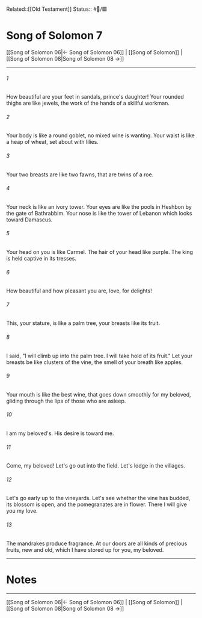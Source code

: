 Related::[[Old Testament]]
Status:: #📖/🟥
# Song of Solomon 7

[[Song of Solomon 06|← Song of Solomon 06]] | [[Song of Solomon]] | [[Song of Solomon 08|Song of Solomon 08 →]]
***



###### 1 
How beautiful are your feet in sandals, prince's daughter! Your rounded thighs are like jewels, the work of the hands of a skillful workman. 

###### 2 
Your body is like a round goblet, no mixed wine is wanting. Your waist is like a heap of wheat, set about with lilies. 

###### 3 
Your two breasts are like two fawns, that are twins of a roe. 

###### 4 
Your neck is like an ivory tower. Your eyes are like the pools in Heshbon by the gate of Bathrabbim. Your nose is like the tower of Lebanon which looks toward Damascus. 

###### 5 
Your head on you is like Carmel. The hair of your head like purple. The king is held captive in its tresses. 

###### 6 
How beautiful and how pleasant you are, love, for delights! 

###### 7 
This, your stature, is like a palm tree, your breasts like its fruit. 

###### 8 
I said, "I will climb up into the palm tree. I will take hold of its fruit." Let your breasts be like clusters of the vine, the smell of your breath like apples. 

###### 9 
Your mouth is like the best wine, that goes down smoothly for my beloved, gliding through the lips of those who are asleep. 

###### 10 
I am my beloved's. His desire is toward me. 

###### 11 
Come, my beloved! Let's go out into the field. Let's lodge in the villages. 

###### 12 
Let's go early up to the vineyards. Let's see whether the vine has budded, its blossom is open, and the pomegranates are in flower. There I will give you my love. 

###### 13 
The mandrakes produce fragrance. At our doors are all kinds of precious fruits, new and old, which I have stored up for you, my beloved.

---
# Notes


***
[[Song of Solomon 06|← Song of Solomon 06]] | [[Song of Solomon]] | [[Song of Solomon 08|Song of Solomon 08 →]]
